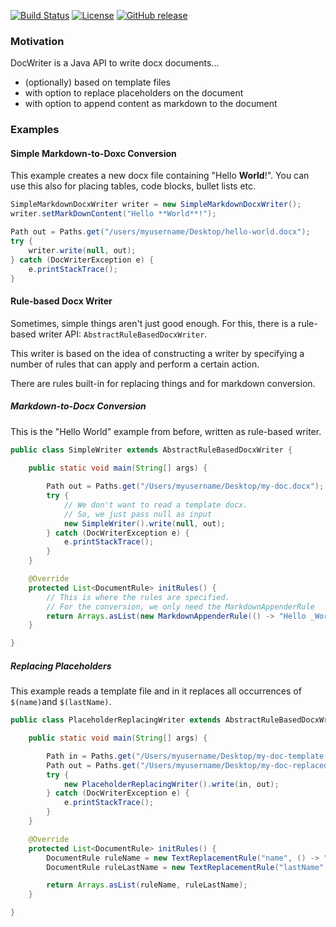 [![Build Status](https://travis-ci.com/ingomohr/docwriter.svg?branch=master)](https://travis-ci.com/ingomohr/docwriter)
[![License](https://img.shields.io/badge/License-Apache%202.0-yellow.svg)](https://opensource.org/licenses/Apache-2.0)
[![GitHub release](https://img.shields.io/github/release/ingomohr/docwriter.svg)](https://GitHub.com/ingomohr/docwriter/releases/)
### Motivation
DocWriter is a Java API to write docx documents...

- (optionally) based on template files
- with option to replace placeholders on the document
- with option to append content as markdown to the document

### Examples
#### Simple Markdown-to-Doxc Conversion
This example creates a new docx file containing "Hello **World**!".
You can use this also for placing tables, code blocks, bullet lists etc.

```Java
SimpleMarkdownDocxWriter writer = new SimpleMarkdownDocxWriter();
writer.setMarkDownContent("Hello **World**!");

Path out = Paths.get("/users/myusername/Desktop/hello-world.docx");
try {
	writer.write(null, out);
} catch (DocWriterException e) {
	e.printStackTrace();
}
```

#### Rule-based Docx Writer
Sometimes, simple things aren't just good enough. For this, there is a rule-based writer API: ``AbstractRuleBasedDocxWriter``.

This writer is based on the idea of constructing a writer by specifying a number of rules that can apply and perform a certain action.

There are rules built-in for replacing things and for markdown conversion.

##### Markdown-to-Docx Conversion
This is the "Hello World" example from before, written as rule-based writer.

```Java
public class SimpleWriter extends AbstractRuleBasedDocxWriter {
	
	public static void main(String[] args) {

		Path out = Paths.get("/Users/myusername/Desktop/my-doc.docx");
		try {
			// We don't want to read a template docx.
			// So, we just pass null as input
			new SimpleWriter().write(null, out);
		} catch (DocWriterException e) {
			e.printStackTrace();
		}
	}

	@Override
	protected List<DocumentRule> initRules() {
		// This is where the rules are specified.
		// For the conversion, we only need the MarkdownAppenderRule
		return Arrays.asList(new MarkdownAppenderRule(() -> "Hello _World_!"));
	}

}
```

##### Replacing Placeholders
This example reads a template file and in it replaces all occurrences of ``$(name)``and ``$(lastName)``.

```Java
public class PlaceholderReplacingWriter extends AbstractRuleBasedDocxWriter {

	public static void main(String[] args) {

		Path in = Paths.get("/Users/myusername/Desktop/my-doc-template.docx");
		Path out = Paths.get("/Users/myusername/Desktop/my-doc-replaced.docx");
		try {
			new PlaceholderReplacingWriter().write(in, out);
		} catch (DocWriterException e) {
			e.printStackTrace();
		}
	}

	@Override
	protected List<DocumentRule> initRules() {
		DocumentRule ruleName = new TextReplacementRule("name", () -> "John");
		DocumentRule ruleLastName = new TextReplacementRule("lastName", () -> "Doe");

		return Arrays.asList(ruleName, ruleLastName);
	}

}
```

